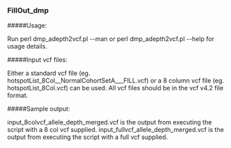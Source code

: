 ### FillOut_dmp

#####Usage:

Run perl dmp_adepth2vcf.pl --man or perl dmp_adepth2vcf.pl --help for usage details.

#####Input vcf files:

Either a standard vcf file (eg. hotspotList_8Col__NormalCohortSetA___FILL.vcf) or a 8 column vcf file (eg. hotspotList_8Col.vcf) can be used. All vcf files should be in the vcf v4.2 file format.

#####Sample output:

input_8colvcf_allele_depth_merged.vcf is the output from executing the script with a 8 col vcf supplied.
input_fullvcf_allele_depth_merged.vcf is the output from executing the script with a full vcf supplied.
